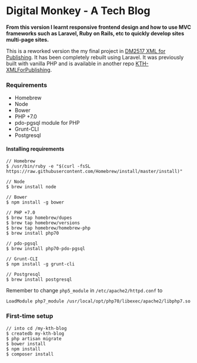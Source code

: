 # Digital Monkey - A Tech Blog

**From this version I learnt responsive frontend design and how to use MVC frameworks such as Laravel, Ruby on Rails, etc to quickly develop sites multi-page sites.**

This is a reworked version the my final project in [DM2517 XML for Publishing](https://www.kth.se/student/kurser/kurs/DM2517?l=en). It has been completely rebuilt using Laravel. It was previously built with vanilla PHP and is available in another repo [KTH-XMLForPublishing](https://github.com/chrismessiah/KTH-XMLForPublishing).

### Requirements

* Homebrew
* Node
* Bower
* PHP +7.0
* pdo-pgsql module for PHP
* Grunt-CLI
* Postgresql


#### Installing requirements

```
// Homebrew
$ /usr/bin/ruby -e "$(curl -fsSL https://raw.githubusercontent.com/Homebrew/install/master/install)"

// Node
$ brew install node

// Bower
$ npm install -g bower

// PHP +7.0
$ brew tap homebrew/dupes
$ brew tap homebrew/versions
$ brew tap homebrew/homebrew-php
$ brew install php70

// pdo-pgsql
$ brew install php70-pdo-pgsql

// Grunt-CLI
$ npm install -g grunt-cli

// Postgresql
$ brew install postgresql
```

Remember to change `php5_module`  in `/etc/apache2/httpd.conf` to

```
LoadModule php7_module /usr/local/opt/php70/libexec/apache2/libphp7.so
```

### First-time setup

```
// into cd /my-kth-blog
$ createdb my-kth-blog
$ php artisan migrate
$ bower install
$ npm install
$ composer install

```
